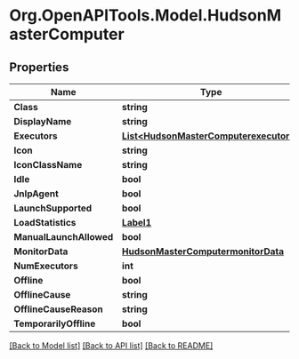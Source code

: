 # Org.OpenAPITools.Model.HudsonMasterComputer

## Properties

Name | Type | Description | Notes
------------ | ------------- | ------------- | -------------
**Class** | **string** |  | [optional] 
**DisplayName** | **string** |  | [optional] 
**Executors** | [**List&lt;HudsonMasterComputerexecutors&gt;**](HudsonMasterComputerexecutors.md) |  | [optional] 
**Icon** | **string** |  | [optional] 
**IconClassName** | **string** |  | [optional] 
**Idle** | **bool** |  | [optional] 
**JnlpAgent** | **bool** |  | [optional] 
**LaunchSupported** | **bool** |  | [optional] 
**LoadStatistics** | [**Label1**](Label1.md) |  | [optional] 
**ManualLaunchAllowed** | **bool** |  | [optional] 
**MonitorData** | [**HudsonMasterComputermonitorData**](HudsonMasterComputermonitorData.md) |  | [optional] 
**NumExecutors** | **int** |  | [optional] 
**Offline** | **bool** |  | [optional] 
**OfflineCause** | **string** |  | [optional] 
**OfflineCauseReason** | **string** |  | [optional] 
**TemporarilyOffline** | **bool** |  | [optional] 

[[Back to Model list]](../README.md#documentation-for-models) [[Back to API list]](../README.md#documentation-for-api-endpoints) [[Back to README]](../README.md)

